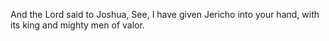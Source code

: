 And the Lord said to Joshua, See, I have given Jericho into your hand, with its king and mighty men of valor.
